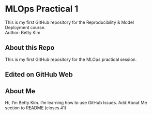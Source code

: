 # MLOps Practical 1
This is my first GitHub repository for the Reproducibility & Model Deployment course.  
Author: Betty Kim
## About this Repo
This is my first GitHub repository for the MLOps practical session.
## Edited on GitHub Web
## About Me
Hi, I’m Betty Kim.
I’m learning how to use GitHub Issues.
Add About Me section to README (closes #1)